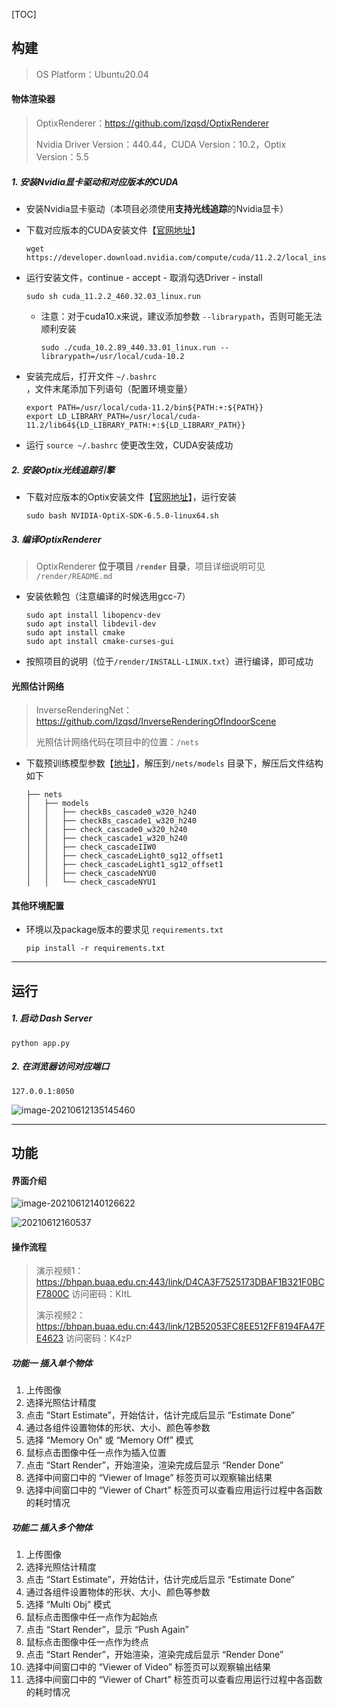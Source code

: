 [TOC]

## 构建

> OS Platform：Ubuntu20.04

#### 物体渲染器 

> OptixRenderer：https://github.com/lzqsd/OptixRenderer
>
> Nvidia Driver Version：440.44，CUDA Version：10.2，Optix Version：5.5

##### 1. 安装Nvidia显卡驱动和对应版本的CUDA

- 安装Nvidia显卡驱动（本项目必须使用**支持光线追踪**的Nvidia显卡）

- 下载对应版本的CUDA安装文件【[官网地址](https://developer.nvidia.com/cuda-downloads)】
  ```
  wget https://developer.download.nvidia.com/compute/cuda/11.2.2/local_installers/cuda_11.2.2_460.32.03_linux.run
  ```

- 运行安装文件，continue - accept - 取消勾选Driver - install

  ```
  sudo sh cuda_11.2.2_460.32.03_linux.run
  ```

  - 注意：对于cuda10.x来说，建议添加参数  `--librarypath`，否则可能无法顺利安装

    ```
    sudo ./cuda_10.2.89_440.33.01_linux.run --librarypath=/usr/local/cuda-10.2
    ```

- 安装完成后，打开文件  `~/.bashrc ` ，文件末尾添加下列语句（配置环境变量）

  ```
  export PATH=/usr/local/cuda-11.2/bin${PATH:+:${PATH}}
  export LD_LIBRARY_PATH=/usr/local/cuda-11.2/lib64${LD_LIBRARY_PATH:+:${LD_LIBRARY_PATH}}
  ```

- 运行  `source ~/.bashrc` 使更改生效，CUDA安装成功

##### 2. 安装Optix光线追踪引擎

- 下载对应版本的Optix安装文件【[官网地址](https://developer.nvidia.com/designworks/optix/download)】，运行安装

  ```
  sudo bash NVIDIA-OptiX-SDK-6.5.0-linux64.sh
  ```

##### 3. 编译OptixRenderer

> OptixRenderer **位于项目 `/render` 目录**，项目详细说明可见 `/render/README.md`

- 安装依赖包（注意编译的时候选用gcc-7）

  ```
  sudo apt install libopencv-dev
  sudo apt install libdevil-dev
  sudo apt install cmake
  sudo apt install cmake-curses-gui
  ```

- 按照项目的说明（位于`/render/INSTALL-LINUX.txt`）进行编译，即可成功

#### 光照估计网络 

> InverseRenderingNet：https://github.com/lzqsd/InverseRenderingOfIndoorScene
>
> 光照估计网络代码在项目中的位置：`/nets`

- 下载预训练模型参数【[地址](http://cseweb.ucsd.edu/~viscomp/projects/CVPR20InverseIndoor/models.zip)】，解压到`/nets/models` 目录下，解压后文件结构如下

  ```
  ├── nets
  │   ├── models
  │   │   ├── checkBs_cascade0_w320_h240
  │   │   ├── checkBs_cascade1_w320_h240
  │   │   ├── check_cascade0_w320_h240
  │   │   ├── check_cascade1_w320_h240
  │   │   ├── check_cascadeIIW0
  │   │   ├── check_cascadeLight0_sg12_offset1
  │   │   ├── check_cascadeLight1_sg12_offset1
  │   │   ├── check_cascadeNYU0
  │   │   └── check_cascadeNYU1
  ```

#### 其他环境配置

- 环境以及package版本的要求见 `requirements.txt`

  ```
  pip install -r requirements.txt
  ```

------



## 运行

##### 1. 启动 Dash Server

```
python app.py
```

##### 2. 在浏览器访问对应端口

```
127.0.0.1:8050 
```

![image-20210612135145460](https://gitee.com/FujiW/pic-bed/raw/master/arlight-init-2021-6-12.png)

------



## 功能

#### 界面介绍

![image-20210612140126622](https://gitee.com/FujiW/pic-bed/raw/master/20210612140126.png)

![20210612160537](https://gitee.com/FujiW/pic-bed/raw/master/20210612161810.png)

#### 操作流程

> 演示视频1：https://bhpan.buaa.edu.cn:443/link/D4CA3F7525173DBAF1B321F0BCF7800C    访问密码：KItL
>
> 演示视频2：https://bhpan.buaa.edu.cn:443/link/12B52053FC8EE512FF8194FA47FE4623    访问密码：K4zP

##### 功能一 插入单个物体

1. 上传图像
2. 选择光照估计精度
3. 点击 “Start Estimate”，开始估计，估计完成后显示 “Estimate Done”
4. 通过各组件设置物体的形状、大小、颜色等参数
5. 选择 “Memory On” 或 “Memory Off” 模式
6. 鼠标点击图像中任一点作为插入位置
7. 点击 “Start Render”，开始渲染，渲染完成后显示 “Render Done”
8. 选择中间窗口中的 “Viewer of Image” 标签页可以观察输出结果
9. 选择中间窗口中的 “Viewer of Chart” 标签页可以查看应用运行过程中各函数的耗时情况

##### 功能二 插入多个物体

1. 上传图像
2. 选择光照估计精度
3. 点击 “Start Estimate”，开始估计，估计完成后显示 “Estimate Done”
4. 通过各组件设置物体的形状、大小、颜色等参数
5. 选择 “Multi Obj” 模式
6. 鼠标点击图像中任一点作为起始点
7. 点击 “Start Render”，显示 “Push Again”
8. 鼠标点击图像中任一点作为终点
9. 点击 “Start Render”，开始渲染，渲染完成后显示 “Render Done”
10. 选择中间窗口中的 “Viewer of Video” 标签页可以观察输出结果
11. 选择中间窗口中的 “Viewer of Chart” 标签页可以查看应用运行过程中各函数的耗时情况







